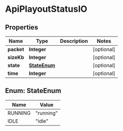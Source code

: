 
# ApiPlayoutStatusIO

## Properties
Name | Type | Description | Notes
------------ | ------------- | ------------- | -------------
**packet** | **Integer** |  |  [optional]
**sizeKb** | **Integer** |  |  [optional]
**state** | [**StateEnum**](#StateEnum) |  |  [optional]
**time** | **Integer** |  |  [optional]


<a name="StateEnum"></a>
## Enum: StateEnum
Name | Value
---- | -----
RUNNING | &quot;running&quot;
IDLE | &quot;idle&quot;



